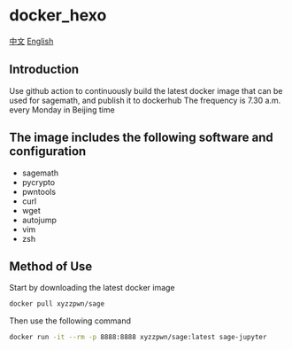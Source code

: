 # docker_hexo
[中文](./README_zh_CN.md)  [English](./README.md)
## Introduction
Use github action to continuously build the latest  docker image that can be used for sagemath, and publish it to dockerhub
The frequency is 7.30 a.m. every Monday in Beijing time

## The image includes the following software and configuration
- sagemath
- pycrypto
- pwntools 
- curl 
- wget
- autojump 
- vim 
- zsh

## Method of Use
Start by downloading the latest docker image
```bash
docker pull xyzzpwn/sage
```
Then use the following command
```bash
docker run -it --rm -p 8888:8888 xyzzpwn/sage:latest sage-jupyter
```